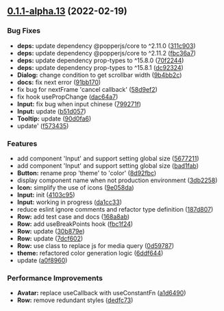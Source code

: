 ## [0.1.1-alpha.13](https://github.com/xl-vision/xl-vision/compare/v0.1.1-alpha.12...v0.1.1-alpha.13) (2022-02-19)


### Bug Fixes

* **deps:** update dependency @popperjs/core to ^2.11.0 ([311c903](https://github.com/xl-vision/xl-vision/commit/311c9034ecebb7fbaf0f163586c4b39c5b041d9d))
* **deps:** update dependency @popperjs/core to ^2.11.2 ([fbc36a7](https://github.com/xl-vision/xl-vision/commit/fbc36a71111b22e33c64b6d0724cb98957fbaf9a))
* **deps:** update dependency prop-types to ^15.8.0 ([70f2244](https://github.com/xl-vision/xl-vision/commit/70f2244c7d52c1e2ca3ee1a220b8b25c5f49b05a))
* **deps:** update dependency prop-types to ^15.8.1 ([dc92324](https://github.com/xl-vision/xl-vision/commit/dc92324b406ee207842ca61a8f0ddfbc2c829966))
* **Dialog:** change condition to get scrollbar width ([9b4bb2c](https://github.com/xl-vision/xl-vision/commit/9b4bb2c5c2d9410594c9b70306b3ee12a445c1b1))
* **docs:** fix next error ([91bb170](https://github.com/xl-vision/xl-vision/commit/91bb1708cf7266fc44f2bddbb3509e37c1a3b857))
* fix bug for nextFrame 'cancel callback' ([58d9ef2](https://github.com/xl-vision/xl-vision/commit/58d9ef2b6244172e2d56f96f003fec73571a9c1f))
* fix hook usePropChange ([dac64a7](https://github.com/xl-vision/xl-vision/commit/dac64a7466fff36e97ea43b2715dbd96e3ea9360))
* **Input:** fix bug when input chinese ([799271f](https://github.com/xl-vision/xl-vision/commit/799271fb843b4be259e32bafbd995ca255533f68))
* **Input:** update ([b51d057](https://github.com/xl-vision/xl-vision/commit/b51d05734b0bb7e159c6256f24229ba4be054b70))
* **Tooltip:** update ([90d0fa6](https://github.com/xl-vision/xl-vision/commit/90d0fa641cc8c39d603e21fec3c1257aaa095952))
* update' ([f573435](https://github.com/xl-vision/xl-vision/commit/f5734359af1003d035280fe633db35207e63bd31))


### Features

* add component 'Input' and support setting global size ([5677211](https://github.com/xl-vision/xl-vision/commit/5677211061ab9a91a8d21d1ad253ac86421ed6c0))
* add component 'Input' and support setting global size ([bad1fab](https://github.com/xl-vision/xl-vision/commit/bad1fabe914d8564b392a511dbd9b29ad6a72f83))
* **Button:** rename prop 'theme' to 'color' ([8d92fbc](https://github.com/xl-vision/xl-vision/commit/8d92fbcdd40ae88ba7f9f0219eafe743b9ea7b58))
* display component name when not production environment ([3db2258](https://github.com/xl-vision/xl-vision/commit/3db225836ddfb9ffb9c60a3a2171040dca5165e1))
* **Icon:** simplify the use of icons ([9e058da](https://github.com/xl-vision/xl-vision/commit/9e058dac72f924bfbbde09ccc18b17d9e4289adf))
* **Input:** init ([4103c95](https://github.com/xl-vision/xl-vision/commit/4103c957330382b24104884e07dc665e73c03837))
* **Input:** working in progress ([da1cc33](https://github.com/xl-vision/xl-vision/commit/da1cc33fc1f74c76a4f58024c669c2a6899cbde8))
* reduce eslint ignore comments and refactor type definition ([187d807](https://github.com/xl-vision/xl-vision/commit/187d807669a2c5aaac22b746155a27d1cb58736d))
* **Row:** add test case and docs ([168a8ab](https://github.com/xl-vision/xl-vision/commit/168a8ab0d6c1c525e47a257d525ca37db62fa495))
* **Row:** add useBreakPoints hook ([fbc1f24](https://github.com/xl-vision/xl-vision/commit/fbc1f2454d92fb45a0589e51b3e12fd363c442f3))
* **Row:** update ([30b879e](https://github.com/xl-vision/xl-vision/commit/30b879ed4bd1000fd5ce8c3ec4c845721386c662))
* **Row:** update ([7dcf602](https://github.com/xl-vision/xl-vision/commit/7dcf6027fdb7733e8b3e71066c9c0ee5a66a9ee8))
* **Row:** use class to replace js for media query ([0d59787](https://github.com/xl-vision/xl-vision/commit/0d59787f2cb13eb2f99838e04adafcaf38518515))
* **theme:** refactored color generation logic ([6ddf644](https://github.com/xl-vision/xl-vision/commit/6ddf644b431c2b265b4087957a1014720dd75b2f))
* update ([a0f8960](https://github.com/xl-vision/xl-vision/commit/a0f8960da98d77f005fc3785096dbd541e0cf984))


### Performance Improvements

* **Avatar:** replace useCallback with useConstantFn ([a1d6490](https://github.com/xl-vision/xl-vision/commit/a1d64904ad77e5052812ae3bcccc83e125d3daba))
* **Row:** remove redundant styles ([dedfc73](https://github.com/xl-vision/xl-vision/commit/dedfc733c633598503817d741e949023d21f86c9))



